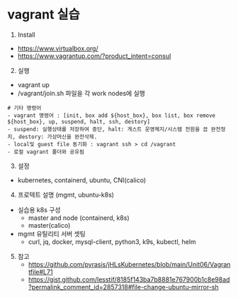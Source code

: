 # vagrant 실습 
1. Install 
  - https://www.virtualbox.org/
  - https://www.vagrantup.com/?product_intent=consul
2. 실행 
  - vagrant up
  - /vagrant/join.sh 파일을 각 work nodes에 실행 
  ```
  # 기타 명령어
  - vagrant 명령어 : [init, box add ${host_box}, box list, box remove ${host_box}, up, suspend, halt, ssh, destory]
  - suspend: 실행상태를 저장하여 중단, halt: 게스트 운영체지/시스템 전원을 끔 완전정지, destory: 가상머신을 완전삭제.
  - local및 guest file 동기화 : vagrant ssh > cd /vagrant 
  - 로컬 vagrant 폴더와 공유됨 
  ```
3. 설정 
  - kubernetes, containerd, ubuntu, CNI(calico)
4. 프로텍트 설명 (mgmt, ubuntu-k8s)
  - 실습용 k8s 구성 
    - master and node (containerd, k8s)
    - master(calico)    
  - mgmt 유틸리티 서버 셋팅 
    - curl, jq, docker, mysql-client, python3, k9s, kubectl, helm 
5. 참고 
   - https://github.com/pyrasis/jHLsKubernetes/blob/main/Unit06/Vagrantfile#L71
   - https://gist.github.com/lesstif/8185f143ba7b8881e767900b1c8e98ad?permalink_comment_id=2857318#file-change-ubuntu-mirror-sh

